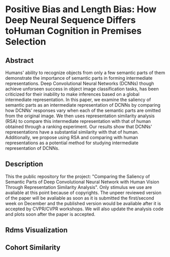 # Positive Bias and Length Bias: How Deep Neural Sequence Differs toHuman Cognition in Premises Selection

## Abstract
Humans' ability to recognize objects from only a few semantic parts of them demonstrate the importance of semantic parts in forming intermediate representations. Deep Convolutional Neural Networks (DCNNs) though achieve unforseen success in object image classification tasks, has been criticized for their inability to make inferences based on a global intermediate representation. In this paper, we examine the saliency of semantic parts as an intermediate representation of DCNNs by comparing how DCNNs' responses vary when each of the semantic parts are omitted from the original image. We then uses representation similarity analysis (RSA) to compare this intermediate representation with that of human obtained through a ranking experiment. Our results show that DCNNs' representations have a substantial similarity with that of human. Additionally, we propose using RSA and comparing with human representations as a potential method for studying intermediate representation of DCNNs. 

## Description
This the public repository for the project: "Comparing the Saliency of Semantic Parts of Deep Convolutional Neural Network with Human Vision Through Representation Similarity Analysis". Only stimulus we use are avaliable at this point because of copyrights. The unpeer reviewed version of the paper will be avaliable as soon as it is submitted the first/second week on December and the published version would be avaliable after it is accepted by CVPR/CVPR workshops. We will also update the analysis code and plots soon after the paper is accepted. 

## Rdms Visualization

## Cohort Similarity